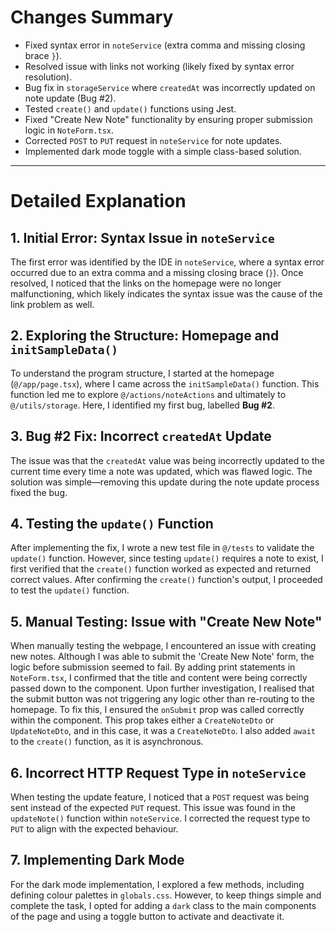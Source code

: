 # Changes Summary

- Fixed syntax error in `noteService` (extra comma and missing closing brace `}`).
- Resolved issue with links not working (likely fixed by syntax error resolution).
- Bug fix in `storageService` where `createdAt` was incorrectly updated on note update (Bug #2).
- Tested `create()` and `update()` functions using Jest.
- Fixed "Create New Note" functionality by ensuring proper submission logic in `NoteForm.tsx`.
- Corrected `POST` to `PUT` request in `noteService` for note updates.
- Implemented dark mode toggle with a simple class-based solution.

---

# Detailed Explanation

## 1. Initial Error: Syntax Issue in `noteService`

The first error was identified by the IDE in `noteService`, where a syntax error occurred due to an extra comma and a missing closing brace (`}`). Once resolved, I noticed that the links on the homepage were no longer malfunctioning, which likely indicates the syntax issue was the cause of the link problem as well.

## 2. Exploring the Structure: Homepage and `initSampleData()`

To understand the program structure, I started at the homepage (`@/app/page.tsx`), where I came across the `initSampleData()` function. This function led me to explore `@/actions/noteActions` and ultimately to `@/utils/storage`. Here, I identified my first bug, labelled **Bug #2**. 

## 3. Bug #2 Fix: Incorrect `createdAt` Update

The issue was that the `createdAt` value was being incorrectly updated to the current time every time a note was updated, which was flawed logic. The solution was simple—removing this update during the note update process fixed the bug.

## 4. Testing the `update()` Function

After implementing the fix, I wrote a new test file in `@/tests` to validate the `update()` function. However, since testing `update()` requires a note to exist, I first verified that the `create()` function worked as expected and returned correct values. After confirming the `create()` function's output, I proceeded to test the `update()` function.

## 5. Manual Testing: Issue with "Create New Note"

When manually testing the webpage, I encountered an issue with creating new notes. Although I was able to submit the 'Create New Note' form, the logic before submission seemed to fail. By adding print statements in `NoteForm.tsx`, I confirmed that the title and content were being correctly passed down to the component. Upon further investigation, I realised that the submit button was not triggering any logic other than re-routing to the homepage. To fix this, I ensured the `onSubmit` prop was called correctly within the component. This prop takes either a `CreateNoteDto` or `UpdateNoteDto`, and in this case, it was a `CreateNoteDto`. I also added `await` to the `create()` function, as it is asynchronous.

## 6. Incorrect HTTP Request Type in `noteService`

When testing the update feature, I noticed that a `POST` request was being sent instead of the expected `PUT` request. This issue was found in the `updateNote()` function within `noteService`. I corrected the request type to `PUT` to align with the expected behaviour.

## 7. Implementing Dark Mode

For the dark mode implementation, I explored a few methods, including defining colour palettes in `globals.css`. However, to keep things simple and complete the task, I opted for adding a `dark` class to the main components of the page and using a toggle button to activate and deactivate it.
